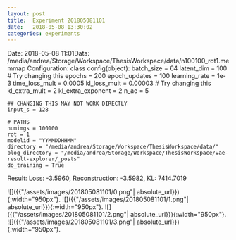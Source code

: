 ```yaml
---
layout: post
title:  Experiment 201805081101
date:   2018-05-08 13:30:02
categories: experiments
---
```

Date: 2018-05-08 11:01Data: /media/andrea/Storage/Workspace/ThesisWorkspace/data/n100100_rot1.memmap
Configuration: 
class config(object):
    batch_size = 64
    latent_dim = 100 # Try changing this
    epochs = 200
    epoch_updates = 100
    learning_rate = 1e-3 
    time_loss_mult = 0.0005 
    kl_loss_mult = 0.00003 # Try changing this
    kl_extra_mult = 2 
    kl_extra_exponent = 2
    n_ae = 5
    
    ## CHANGING THIS MAY NOT WORK DIRECTLY
    input_s = 128

    # PATHS
    numimgs = 100100
    rot = 1
    modelid = "YYMMDDHHMM"
    directory = "/media/andrea/Storage/Workspace/ThesisWorkspace/data/"
    blog_directory = "/media/andrea/Storage/Workspace/ThesisWorkspace/vae-result-explorer/_posts"
    do_training = True
Result: Loss: -3.5960, Reconstruction: -3.5982, KL: 7414.7019

![]({{"/assets/images/201805081101/0.png"| absolute_url}}){:width="950px"}.
![]({{"/assets/images/201805081101/1.png"| absolute_url}}){:width="950px"}.
![]({{"/assets/images/201805081101/2.png"| absolute_url}}){:width="950px"}.
![]({{"/assets/images/201805081101/3.png"| absolute_url}}){:width="950px"}.